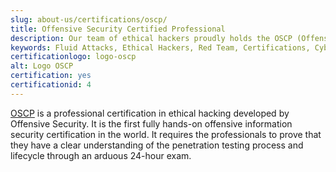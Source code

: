 ```yaml
---
slug: about-us/certifications/oscp/
title: Offensive Security Certified Professional
description: Our team of ethical hackers proudly holds the OSCP (Offensive Security Certified Professional) certification, among many others.
keywords: Fluid Attacks, Ethical Hackers, Red Team, Certifications, Cybersecurity, Pentesters, Whitehat Hackers, OSCP
certificationlogo: logo-oscp
alt: Logo OSCP
certification: yes
certificationid: 4
---
```


[OSCP](https://www.offensive-security.com/pwk-oscp/)
is a professional certification in ethical hacking
developed by Offensive Security.
It is the first fully hands-on offensive information security certification
in the world.
It requires the professionals to prove that
they have a clear understanding of the penetration testing process
and lifecycle
through an arduous 24-hour exam.
